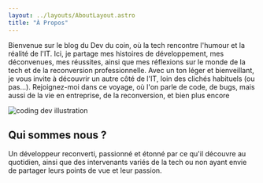 ```yaml
---
layout: ../layouts/AboutLayout.astro
title: "À Propos"
---
```


Bienvenue sur le blog du Dev du coin, où la tech rencontre l'humour et la réalité de l'IT. Ici, je partage mes histoires de développement, mes déconvenues, mes réussites, ainsi que mes réflexions sur le monde de la tech et de la reconversion professionnelle. Avec un ton léger et bienveillant, je vous invite à découvrir un autre côté de l'IT, loin des clichés habituels (ou pas...). Rejoignez-moi dans ce voyage, où l'on parle de code, de bugs, mais aussi de la vie en entreprise, de la reconversion, et bien plus encore

<div>
  <img src="/assets/dev.svg" class="sm:w-1/2 mx-auto" alt="coding dev illustration">
</div>

## Qui sommes nous ?

Un développeur reconverti, passionné et étonné par ce qu'il découvre au quotidien, ainsi que des intervenants variés de la tech ou non ayant envie de partager leurs points de vue et leur passion.
